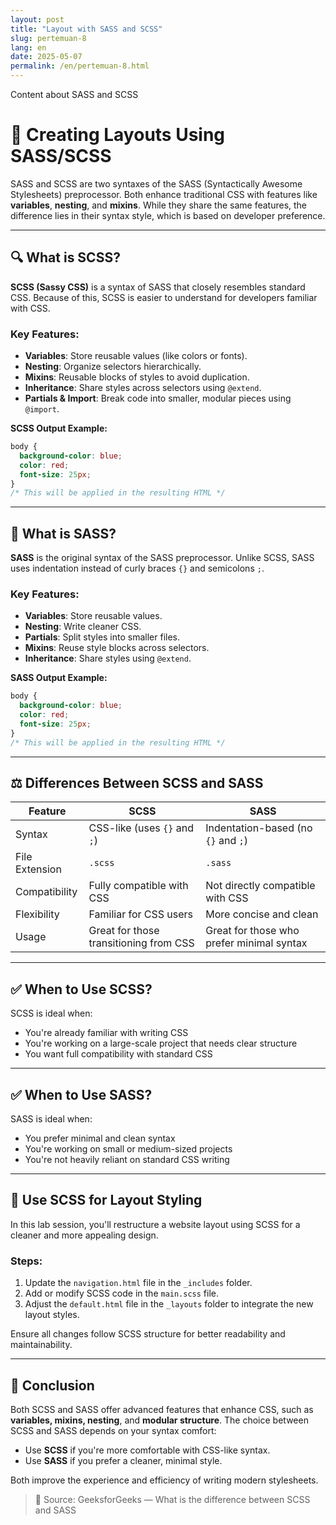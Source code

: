 ```yaml
---
layout: post
title: "Layout with SASS and SCSS"
slug: pertemuan-8
lang: en
date: 2025-05-07
permalink: /en/pertemuan-8.html
---
```


Content about SASS and SCSS

# 🧩 Creating Layouts Using SASS/SCSS

SASS and SCSS are two syntaxes of the SASS (Syntactically Awesome Stylesheets) preprocessor. Both enhance traditional CSS with features like **variables**, **nesting**, and **mixins**. While they share the same features, the difference lies in their syntax style, which is based on developer preference.

---

## 🔍 What is SCSS?

**SCSS (Sassy CSS)** is a syntax of SASS that closely resembles standard CSS. Because of this, SCSS is easier to understand for developers familiar with CSS.

### Key Features:
- **Variables**: Store reusable values (like colors or fonts).
- **Nesting**: Organize selectors hierarchically.
- **Mixins**: Reusable blocks of styles to avoid duplication.
- **Inheritance**: Share styles across selectors using `@extend`.
- **Partials & Import**: Break code into smaller, modular pieces using `@import`.

**SCSS Output Example:**

````css
body {
  background-color: blue;
  color: red;
  font-size: 25px;
}
/* This will be applied in the resulting HTML */
````

---

## 🧵 What is SASS?

**SASS** is the original syntax of the SASS preprocessor. Unlike SCSS, SASS uses indentation instead of curly braces `{}` and semicolons `;`.

### Key Features:
- **Variables**: Store reusable values.
- **Nesting**: Write cleaner CSS.
- **Partials**: Split styles into smaller files.
- **Mixins**: Reuse style blocks across selectors.
- **Inheritance**: Share styles using `@extend`.

**SASS Output Example:**

````css
body {
  background-color: blue;
  color: red;
  font-size: 25px;
}
/* This will be applied in the resulting HTML */
````

---

## ⚖️ Differences Between SCSS and SASS

| Feature        | SCSS                                 | SASS                                  |
|----------------|---------------------------------------|----------------------------------------|
| Syntax         | CSS-like (uses `{}` and `;`)          | Indentation-based (no `{}` and `;`)    |
| File Extension | `.scss`                               | `.sass`                                |
| Compatibility  | Fully compatible with CSS             | Not directly compatible with CSS       |
| Flexibility    | Familiar for CSS users                | More concise and clean                 |
| Usage          | Great for those transitioning from CSS| Great for those who prefer minimal syntax |

---

## ✅ When to Use SCSS?

SCSS is ideal when:
- You're already familiar with writing CSS
- You're working on a large-scale project that needs clear structure
- You want full compatibility with standard CSS

---

## ✅ When to Use SASS?

SASS is ideal when:
- You prefer minimal and clean syntax
- You're working on small or medium-sized projects
- You're not heavily reliant on standard CSS writing

---

## 🎨 Use SCSS for Layout Styling

In this lab session, you'll restructure a website layout using SCSS for a cleaner and more appealing design.

### Steps:
1. Update the `navigation.html` file in the `_includes` folder.
2. Add or modify SCSS code in the `main.scss` file.
3. Adjust the `default.html` file in the `_layouts` folder to integrate the new layout styles.

Ensure all changes follow SCSS structure for better readability and maintainability.

---

## 📝 Conclusion

Both SCSS and SASS offer advanced features that enhance CSS, such as **variables, mixins, nesting**, and **modular structure**. The choice between SCSS and SASS depends on your syntax comfort:

- Use **SCSS** if you're more comfortable with CSS-like syntax.
- Use **SASS** if you prefer a cleaner, minimal style.

Both improve the experience and efficiency of writing modern stylesheets.

> 🔗 Source: GeeksforGeeks — What is the difference between SCSS and SASS